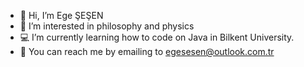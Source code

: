 - 👋 Hi, I’m Ege ŞEŞEN
- 🔬 I’m interested in philosophy and physics
- 💻 I’m currently learning how to code on Java in Bilkent University.
- 📩 You can reach me by emailing to egesesen@outlook.com.tr

<!---
EgeSESEN/EgeSESEN is a ✨ special ✨ repository because its `README.md` (this file) appears on your GitHub profile.
You can click the Preview link to take a look at your changes.
--->
